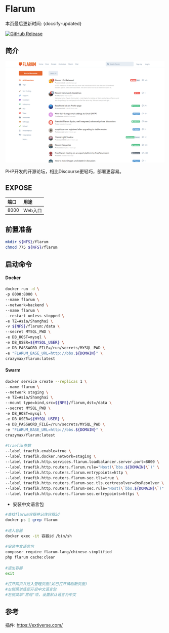 # Flarum

本页最后更新时间: {docsify-updated}

[![GitHub Release](https://img.shields.io/github/release/flarum/flarum.svg)](https://github.com/flarum/flarum/releases/latest)

## 简介

![](../../images/flarum.png)

PHP开发的开源论坛，相比Discourse更轻巧，部署更容易。



## EXPOSE

| 端口 | 用途 |
| :--- | :--- |
| 8000 | Web入口 |

## 前置准备

```bash
mkdir ${NFS}/flarum
chmod 775 ${NFS}/flarum
```



## 启动命令

<!-- tabs:start -->
#### **Docker**

```bash
docker run -d \
-p 8000:8000 \
--name flarum \
--network=backend \
--name flarum \
--restart unless-stopped \
-e TZ=Asia/Shanghai \
-v ${NFS}/flarum:/data \
--secret MYSQL_PWD \
-e DB_HOST=mysql \
-e DB_USER=${MYSQL_USER} \
-e DB_PASSWORD_FILE=/run/secrets/MYSQL_PWD \
-e "FLARUM_BASE_URL=http://bbs.${DOMAIN}" \
crazymax/flarum:latest
```



#### **Swarm**

```bash
docker service create --replicas 1 \
--name flarum \
--network staging \
-e TZ=Asia/Shanghai \
--mount type=bind,src=${NFS}/flarum,dst=/data \
--secret MYSQL_PWD \
-e DB_HOST=mysql \
-e DB_USER=${MYSQL_USER} \
-e DB_PASSWORD_FILE=/run/secrets/MYSQL_PWD \
-e "FLARUM_BASE_URL=http://bbs.${DOMAIN}" \
crazymax/flarum:latest

#traefik参数
--label traefik.enable=true \
--label traefik.docker.network=staging \
--label traefik.http.services.flarum.loadbalancer.server.port=8000 \
--label traefik.http.routers.flarum.rule="Host(\`bbs.${DOMAIN}\`)" \
--label traefik.http.routers.flarum.entrypoints=http \
--label traefik.http.routers.flarum-sec.tls=true \
--label traefik.http.routers.flarum-sec.tls.certresolver=dnsResolver \
--label traefik.http.routers.flarum-sec.rule="Host(\`bbs.${DOMAIN}\`)" \
--label traefik.http.routers.flarum-sec.entrypoints=https \
```



<!-- tabs:end -->

- 安装中文语言包

```bash
#查找flarum容器并记住容器id
docker ps | grep flarum

#进入容器
docker exec -it 容器id /bin/sh

#安装中文语言包
composer require flarum-lang/chinese-simplified
php flarum cache:clear

#退出容器
exit

#打开网页并进入管理页面(如已打开请刷新页面)
#左侧菜单底部开启中文语言包
#左侧菜单"常规"项，设置默认语言为中文
```



## 参考

插件: https://extiverse.com/
